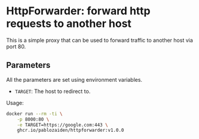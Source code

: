 # HttpForwarder: forward http requests to another host

This is a simple proxy that can be used to forward traffic to another host via port 80.

## Parameters

All the parameters are set using environment variables.

- `TARGET`: The host to redirect to.

Usage:

```bash
docker run --rm -ti \
    -p 8000:80 \
    -e TARGET=https://google.com:443 \
    ghcr.io/pablozaiden/httpforwarder:v1.0.0
```
